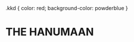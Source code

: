 <!DOCTYPE html>
<head>
  
  <title>
    THE HANUMAAN
  </title>
  
  </head>
  .kkd
  {
    color: red;
    background-color: powderblue
    }
   <body>
  
  <h1 class="kkd"> THE HANUMAAN </h1>
  
  
  </body>
  
  </html>
